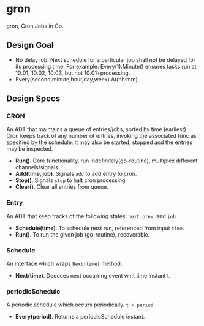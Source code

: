 # gron
gron, Cron Jobs in Go.


## Design Goal

- No delay job. Next schedule for a particular job shall not be delayed for its processing time. For example: Every(1).Minute() ensures tasks run at 10:01, 10:02, 10:03, but not 10:01+processing.
- Every(second,minute,hour,day,week).At(hh:mm)

## Design Specs

### CRON
An ADT that maintains a queue of entries/jobs, sorted by time (earliest).
Cron keeps track of any number of entries, invoking the associated func as
specified by the schedule. It may also be started, stopped and the entries
may be inspected.

- **Run()**. Core functionality, run indefinitely(go-routine), multiplex different channels/signals.
- **Add(time, job)**. Signals `add` to add entry to cron.
- **Stop()**. Signals `stop` to halt cron processing.
- **Clear()**. Clear all entries from queue.

### Entry
An ADT that keep tracks of the following states: `next`, `prev`, and `job`.

- **Schedule(time)**. To schedule next run, referenced from input `time`.
- **Run()**. To run the given job (go-routine), recoverable.

### Schedule
An interface which wraps `Next(time)` method.
- **Next(time)**. Deduces next occurring event w.r.t time instant t.

### periodicSchedule
A periodic schedule which occurs periodically. `t + period`
- **Every(period)**. Returns a periodicSchedule instant.
